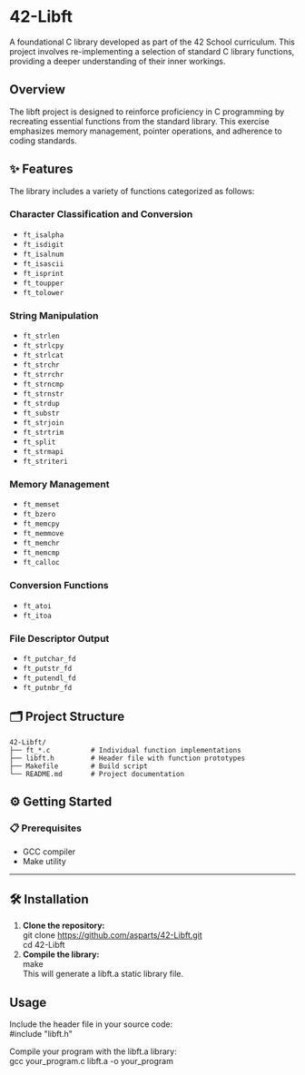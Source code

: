 # 42-Libft

A foundational C library developed as part of the 42 School curriculum. This project involves re-implementing a selection of standard C library functions, providing a deeper understanding of their inner workings.

## Overview

The libft project is designed to reinforce proficiency in C programming by recreating essential functions from the standard library. This exercise emphasizes memory management, pointer operations, and adherence to coding standards.

## ✨ Features

The library includes a variety of functions categorized as follows:

### Character Classification and Conversion

- `ft_isalpha`
- `ft_isdigit`
- `ft_isalnum`
- `ft_isascii`
- `ft_isprint`
- `ft_toupper`
- `ft_tolower`

### String Manipulation

- `ft_strlen`
- `ft_strlcpy`
- `ft_strlcat`
- `ft_strchr`
- `ft_strrchr`
- `ft_strncmp`
- `ft_strnstr`
- `ft_strdup`
- `ft_substr`
- `ft_strjoin`
- `ft_strtrim`
- `ft_split`
- `ft_strmapi`
- `ft_striteri`

### Memory Management

- `ft_memset`
- `ft_bzero`
- `ft_memcpy`
- `ft_memmove`
- `ft_memchr`
- `ft_memcmp`
- `ft_calloc`

### Conversion Functions

- `ft_atoi`
- `ft_itoa`

### File Descriptor Output

- `ft_putchar_fd`
- `ft_putstr_fd`
- `ft_putendl_fd`
- `ft_putnbr_fd`

## 🗂️ Project Structure
```
42-Libft/
├── ft_*.c          # Individual function implementations
├── libft.h         # Header file with function prototypes
├── Makefile        # Build script
└── README.md       # Project documentation
```
## ⚙️ Getting Started

### 📋 Prerequisites

- GCC compiler
- Make utility

---

## 🛠️ Installation

1. **Clone the repository:**  <br>
   git clone https://github.com/asparts/42-Libft.git <br>
   cd 42-Libft <br>
2. **Compile the library:**  <br>
   make <br>
   This will generate a libft.a static library file. <br>

## Usage
Include the header file in your source code: <br>
#include "libft.h" <br>

Compile your program with the libft.a library: <br>
gcc your_program.c libft.a -o your_program <br>
